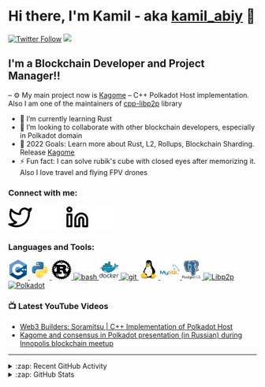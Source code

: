 # Hi there, I'm Kamil - aka [kamil_abiy][twitter] 👋 
[![Twitter Follow](https://img.shields.io/twitter/follow/kamil_abiy?color=1DA1F2&logo=twitter&style=for-the-badge)](https://twitter.com/intent/follow?original_referer=https%3A%2F%2Fgithub.com%2Fkamil_abiy&screen_name=kamil_abiy)
![](https://komarev.com/ghpvc/?username=your-github-username&style=for-the-badge)



## I'm a Blockchain Developer and Project Manager!!

– ⚙ My main project now is [Kagome]([Kagome](github.com/soramitsu/kagome)) – C++ Polkadot Host implementation. Also I am one of the maintainers of [cpp-libp2p](https://github.com/libp2p/cpp-libp2p/) library
- 🌱 I’m currently learning Rust
- 👯 I’m looking to collaborate with other blockchain developers, especially in Polkadot domain
- 🥅 2022 Goals: Learn more about Rust, L2, Rollups, Blockchain Sharding. Release [Kagome](github.com/soramitsu/kagome)
- ⚡ Fun fact: I can solve rubik's cube with closed eyes after memorizing it. Also I love travel and flying FPV drones


### Connect with me:

[![website](./img/twitter-light.svg)](https://twitter.com/kamil_abiy#gh-light-mode-only)
[![website](./img/twitter-dark.svg)](https://twitter.com/kamil_abiy#gh-dark-mode-only)
&nbsp;&nbsp;
[![website](./img/linkedin-light.svg)](https://www.linkedin.com/in/kamil-salakhiev/)
[![website](./img/linkedin-dark.svg)](https://www.linkedin.com/in/kamil-salakhiev/)

### Languages and Tools:

<p align="left">
    <a href="https://www.w3schools.com/cpp/" target="_blank" rel="noreferrer"> <img src="https://raw.githubusercontent.com/devicons/devicon/master/icons/cplusplus/cplusplus-original.svg" alt="cplusplus" width="40" height="40" /> </a>    
    <a href="https://www.python.org" target="_blank" rel="noreferrer"> <img src="https://raw.githubusercontent.com/devicons/devicon/master/icons/python/python-original.svg" alt="python" width="40" height="40" /> </a>
    <a href="https://www.rust-lang.org" target="_blank" rel="noreferrer"> <img src="https://raw.githubusercontent.com/devicons/devicon/master/icons/rust/rust-plain.svg" alt="rust" width="40" height="40" /> </a>    
    <a href="https://www.gnu.org/software/bash/" target="_blank" rel="noreferrer"> <img src="https://www.vectorlogo.zone/logos/gnu_bash/gnu_bash-icon.svg" alt="bash" width="40" height="40" /> </a>
    <a href="https://www.docker.com/" target="_blank" rel="noreferrer"> <img src="https://raw.githubusercontent.com/devicons/devicon/master/icons/docker/docker-original-wordmark.svg" alt="docker" width="40" height="40" /> </a>
    <a href="https://git-scm.com/" target="_blank" rel="noreferrer"> <img src="https://www.vectorlogo.zone/logos/git-scm/git-scm-icon.svg" alt="git" width="40" height="40" /> </a>
    <a href="https://www.linux.org/" target="_blank" rel="noreferrer"> <img src="https://raw.githubusercontent.com/devicons/devicon/master/icons/linux/linux-original.svg" alt="linux" width="40" height="40" /> </a>
    <a href="https://www.mysql.com/" target="_blank" rel="noreferrer"> <img src="https://raw.githubusercontent.com/devicons/devicon/master/icons/mysql/mysql-original-wordmark.svg" alt="mysql" width="40" height="40" /> </a>
    <a href="https://www.postgresql.org" target="_blank" rel="noreferrer">
        <img src="https://raw.githubusercontent.com/devicons/devicon/master/icons/postgresql/postgresql-original-wordmark.svg" alt="postgresql" width="40" height="40" />
    </a>
  	<a href="https://libp2p.io/" target="_blank" rel="noreferrer"> <img src="https://avatars.githubusercontent.com/u/14838238?s=200&v=4" alt="Libp2p" width="40" height="40" /> </a>
    <a href="https://polkadot.network/" target="_blank" rel="noreferrer"> <img src="https://user-images.githubusercontent.com/25497083/148661419-419ad5b3-1b9f-480a-b723-3f292616730c.png" alt="Polkadot" width="40" height="40" /> </a>
</p>


### 📺 Latest YouTube Videos

<!-- YOUTUBE:START -->
- [Web3 Builders: Soramitsu | C++ Implementation of Polkadot Host](https://youtu.be/We3kiGzg60w?t=416)
- [Kagome and consensus in Polkadot presentation (in Russian) during Innopolis blockchain meetup](https://www.youtube.com/watch?v=5OrevTjaiPA)
<!-- YOUTUBE:END -->

---

<details>
  <summary>:zap: Recent GitHub Activity</summary>
  
<!--START_SECTION:activity-->
1. 🗣 Commented on [#2302](https://github.com/qdrvm/kagome/issues/2302#issuecomment-2562422255) in [qdrvm/kagome](https://github.com/qdrvm/kagome)
2. 🔒 Closed issue [#2302](https://github.com/qdrvm/kagome/issues/2302) in [qdrvm/kagome](https://github.com/qdrvm/kagome)
3. 🚀 Published release [cache-798d441](https://github.com/qdrvm/hunter-binary-cache/releases/tag/cache-798d441) in [qdrvm/hunter-binary-cache](https://github.com/qdrvm/hunter-binary-cache)
4. 🗣 Commented on [#2270](https://github.com/qdrvm/kagome/pull/2270#issuecomment-2559282687) in [qdrvm/kagome](https://github.com/qdrvm/kagome)
5. 🚀 Published release [cache-342094a](https://github.com/qdrvm/hunter-binary-cache/releases/tag/cache-342094a) in [qdrvm/hunter-binary-cache](https://github.com/qdrvm/hunter-binary-cache)
<!--END_SECTION:activity-->

</details>

<details>
  <summary>:zap: GitHub Stats</summary>

  <img align="left" alt="kamilsa's GitHub Stats" src="https://github-readme-stats.vercel.app/api?username=kamilsa&show_icons=true&hide_border=false&title_color=ff652f&icon_color=FFE400&bg_color=09131B&text_color=ffffff&border_color=0c1a25" />

</details>

[twitter]: https://twitter.com/kamil_abiy
[linkedin]: https://www.linkedin.com/in/kamil-salakhiev/
